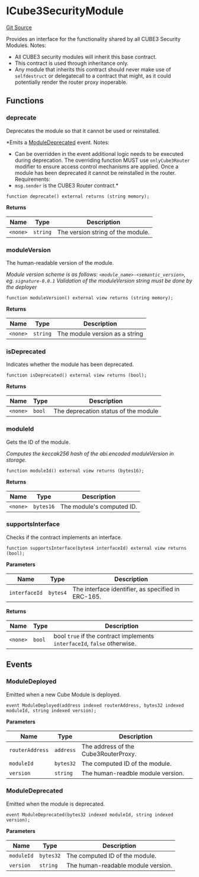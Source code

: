# ICube3SecurityModule
[Git Source](https://github.com/cube-web3/protocol-core-solidity/blob/c68d80b0bdd3201abf24d2487e2b487b223a629b/src/interfaces/ICube3SecurityModule.sol)

Provides an interface for the functionality shared by all CUBE3 Security Modules.
Notes:
- All CUBE3 security modules will inherit this base contract.
- This contract is used through inheritance only.
- Any module that inherits this contract should never make use of `selfdestruct` or
delegatecall to a contract that might, as it could potentially render the router proxy
inoperable.


## Functions
### deprecate

Deprecates the module so that it cannot be used or reinstalled.

*Emits a [ModuleDeprecated](/src/interfaces/ICube3SecurityModule.sol/interface.ICube3SecurityModule.md#moduledeprecated) event.
Notes:
- Can be overridden in the event additional logic needs to be executed during deprecation. The overriding
function MUST use `onlyCube3Router` modifier to ensure access control mechanisms are applied.
Once a module has been deprecated it cannot be reinstalled in the router.
Requirements:
- `msg.sender` is the CUBE3 Router contract.*


```solidity
function deprecate() external returns (string memory);
```
**Returns**

|Name|Type|Description|
|----|----|-----------|
|`<none>`|`string`|The version string of the module.|


### moduleVersion

The human-readable version of the module.

*Module version scheme is as follows: `<module_name>-<semantic_version>`, eg. `signature-0.0.1`
Validation of the moduleVersion string must be done by the deployer*


```solidity
function moduleVersion() external view returns (string memory);
```
**Returns**

|Name|Type|Description|
|----|----|-----------|
|`<none>`|`string`|The module version as a string|


### isDeprecated

Indicates whether the module has been deprecated.


```solidity
function isDeprecated() external view returns (bool);
```
**Returns**

|Name|Type|Description|
|----|----|-----------|
|`<none>`|`bool`|The deprecation status of the module|


### moduleId

Gets the ID of the module.

*Computes the keccak256 hash of the abi.encoded moduleVersion in storage.*


```solidity
function moduleId() external view returns (bytes16);
```
**Returns**

|Name|Type|Description|
|----|----|-----------|
|`<none>`|`bytes16`|The module's computed ID.|


### supportsInterface

Checks if the contract implements an interface.


```solidity
function supportsInterface(bytes4 interfaceId) external view returns (bool);
```
**Parameters**

|Name|Type|Description|
|----|----|-----------|
|`interfaceId`|`bytes4`|The interface identifier, as specified in ERC-165.|

**Returns**

|Name|Type|Description|
|----|----|-----------|
|`<none>`|`bool`|bool `true` if the contract implements `interfaceId`, `false` otherwise.|


## Events
### ModuleDeployed
Emitted when a new Cube Module is deployed.


```solidity
event ModuleDeployed(address indexed routerAddress, bytes32 indexed moduleId, string indexed version);
```

**Parameters**

|Name|Type|Description|
|----|----|-----------|
|`routerAddress`|`address`|The address of the Cube3RouterProxy.|
|`moduleId`|`bytes32`|The computed ID of the module.|
|`version`|`string`|The human-readble module version.|

### ModuleDeprecated
Emitted when the module is deprecated.


```solidity
event ModuleDeprecated(bytes32 indexed moduleId, string indexed version);
```

**Parameters**

|Name|Type|Description|
|----|----|-----------|
|`moduleId`|`bytes32`|The computed ID of the module.|
|`version`|`string`| The human-readable module version.|

